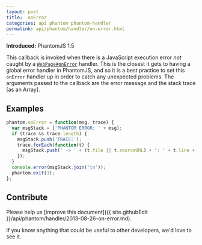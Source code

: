 ```yaml
---
layout: post
title:  onError
categories: api phantom phantom-handler
permalink: api/phantom/handler/on-error.html
---
```


**Introduced:** PhantomJS 1.5

This callback is invoked when there is a JavaScript execution error _not_ caught by a [`WebPage#onError`](API-Reference-WebPage#wiki-webpage-onError) handler. This is the closest it gets to having a global error handler in PhantomJS, and so it is a best practice to set this `onError` handler up in order to catch any unexpected problems. The arguments passed to the callback are the error message and the stack trace [as an Array].

## Examples

```javascript
phantom.onError = function(msg, trace) {
  var msgStack = ['PHANTOM ERROR: ' + msg];
  if (trace && trace.length) {
    msgStack.push('TRACE:');
    trace.forEach(function(t) {
      msgStack.push(' -> ' + (t.file || t.sourceURL) + ': ' + t.line + (t.function ? ' (in function ' + t.function +')' : ''));
    });
  }
  console.error(msgStack.join('\n'));
  phantom.exit(1);
};
```

## Contribute

Please help us [improve this document]({{ site.githubEdit }}/api/phantom/handler/2013-08-26-on-error.md).

If you know anything that could be useful to other developers, we'd love to see it.



